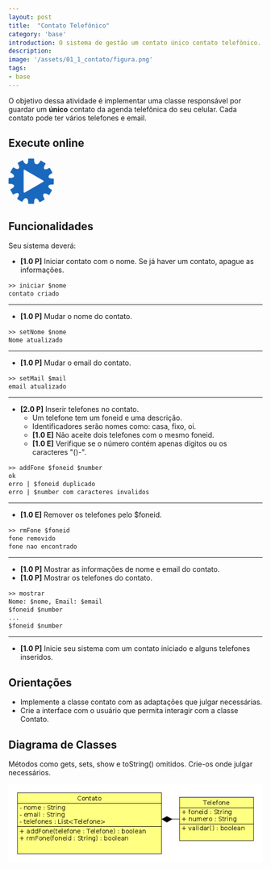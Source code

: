 ```yaml
---
layout: post
title:  "Contato Telefônico"
category: 'base'
introduction: O sistema de gestão um contato único contato telefônico.
description:
image: '/assets/01_1_contato/figura.png'
tags:
- base
---
```


O objetivo dessa atividade é implementar uma classe responsável por guardar um **único** contato da agenda telefônica do seu celular. Cada contato pode ter vários telefones e email.

## Execute online
[![](/assets/images/run.png)](/assets/01_1_contato/run.html)

## Funcionalidades
Seu sistema deverá:

- **[1.0 P]** Iniciar contato com o nome. Se já haver um contato, apague as informações.

```
>> iniciar $nome
contato criado
```
---
- **[1.0 P]** Mudar o nome do contato.

```
>> setNome $nome
Nome atualizado
```
---
- **[1.0 P]** Mudar o email do contato.

```
>> setMail $mail
email atualizado
```
---
- **[2.0 P]** Inserir telefones no contato.
    - Um telefone tem um foneid e uma descrição.
    - Identificadores serão nomes como: casa, fixo, oi.
    - **[1.0 E]** Não aceite dois telefones com o mesmo foneid.
    - **[1.0 E]** Verifique se o número contém apenas dígitos ou os caracteres "()-".

```
>> addFone $foneid $number
ok
erro | $foneid duplicado
erro | $number com caracteres invalidos
```
---
- **[1.0 E]** Remover os telefones pelo $foneid.

```
>> rmFone $foneid
fone removido
fone nao encontrado
```
---
- **[1.0 P]** Mostrar as informações de nome e email do contato.
- **[1.0 P]** Mostrar os telefones do contato.

```
>> mostrar
Nome: $nome, Email: $email
$foneid $number 
...
$foneid $number
```
---
- **[1.0 P]** Inicie seu sistema com um contato iniciado e alguns telefones inseridos.

## Orientações

- Implemente a classe contato com as adaptações que julgar necessárias.
- Crie a interface com o usuário que permita interagir com a classe Contato.

## Diagrama de Classes
Métodos como gets, sets, show e toString() omitidos. Crie-os onde julgar necessários.

![](/assets/01_1_contato/diagrama.png)
